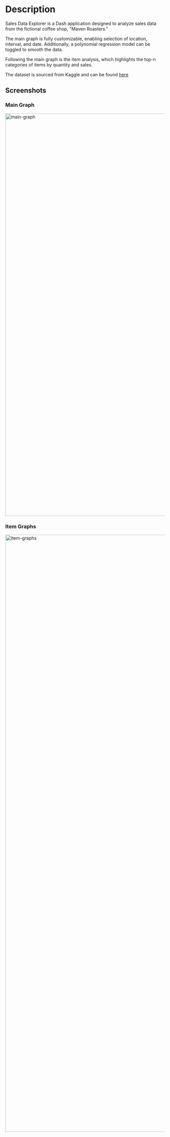 # Description
Sales Data Explorer is a Dash application designed to analyze sales data from the fictional coffee shop, "Maven Roasters."

The main graph is fully customizable, enabling selection of location, interval, and date. Additionally, a polynomial regression model can be toggled to smooth the data.

Following the main graph is the item analysis, which highlights the top-n categories of items by quantity and sales.

The dataset is sourced from Kaggle and can be found [here](https://www.kaggle.com/datasets/ahmedabbas757/coffee-sales)

## Screenshots
### Main Graph
<img width="1267" alt="main-graph" src="https://github.com/user-attachments/assets/323700ab-45be-4332-8ac5-df38d89ea7d9" />

### Item Graphs
<img width="1880" alt="item-graphs" src="https://github.com/user-attachments/assets/bd6ae0dd-9a96-4cff-b918-ae9e0de36af8" />
